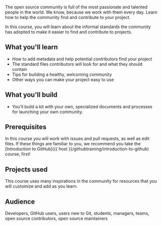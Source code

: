 The open source community is full of the most passionate and talented people in the world. We know, because we work with them every day. Learn how to help the community find and contribute to your project.

In this course, you will learn about the informal standards the community has adopted to make it easier to find and contribute to projects.

## What you'll learn

- How to add metadata and help potential contributors find your project
- The standard files contributors will look for and what they should contain
- Tips for building a healthy, welcoming community
- Other ways you can make your project easy to use

## What you'll build

- You'll build a kit with your own, specialized documents and processes for launching your own community.

## Prerequisites

In this course you will work with issues and pull requests, as well as edit files. If these things are familiar to you, we recommend you take the [Introduction to GitHub]({{ host }}/githubtraining/introduction-to-github) course, first!

## Projects used

This course uses many inspirations in the community for resources that you will customize and add as you learn.

## Audience

Developers, GitHub users, users new to Git, students, managers, teams, open source contributors, open source maintainers